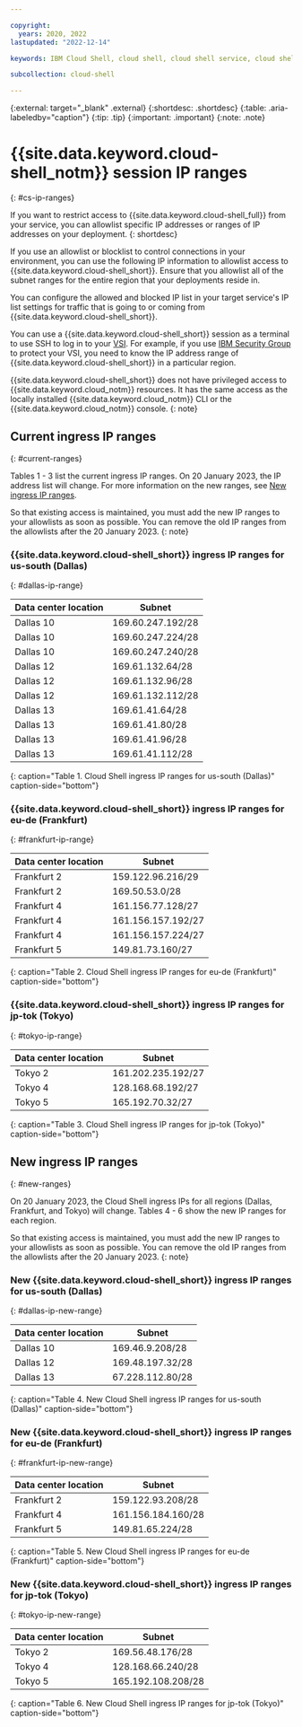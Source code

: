```yaml
---

copyright:
  years: 2020, 2022
lastupdated: "2022-12-14"

keywords: IBM Cloud Shell, cloud shell, cloud shell service, cloud shell ip addresses, cloud shell allowlist, cloud shell blocklist

subcollection: cloud-shell

---
```


{:external: target="_blank" .external}
{:shortdesc: .shortdesc}
{:table: .aria-labeledby="caption"}
{:tip: .tip}
{:important: .important}
{:note: .note}

# {{site.data.keyword.cloud-shell_notm}} session IP ranges
{: #cs-ip-ranges}

If you want to restrict access to {{site.data.keyword.cloud-shell_full}} from your service, you can allowlist specific IP addresses or ranges of IP addresses on your deployment.
{: shortdesc}

If you use an allowlist or blocklist to control connections in your environment, you can use the following IP information to allowlist access to {{site.data.keyword.cloud-shell_short}}. Ensure that you allowlist all of the subnet ranges for the entire region that your deployments reside in.

You can configure the allowed and blocked IP list in your target service's IP list settings for traffic that is going to or coming from {{site.data.keyword.cloud-shell_short}}.

You can use a {{site.data.keyword.cloud-shell_short}} session as a terminal to use SSH to log in to your [VSI](/docs/virtual-servers?topic=virtual-servers-about-virtual-servers). For example, if you use [IBM Security Group](/docs/security-groups?topic=security-groups-about-ibm-security-groups) to protect your VSI, you need to know the IP address range of {{site.data.keyword.cloud-shell_short}} in a particular region.

{{site.data.keyword.cloud-shell_short}} does not have privileged access to {{site.data.keyword.cloud_notm}} resources. It has the same access as the locally installed {{site.data.keyword.cloud_notm}} CLI or the {{site.data.keyword.cloud_notm}} console.
{: note}

## Current ingress IP ranges
{: #current-ranges}

Tables 1 - 3 list the current ingress IP ranges. On 20 January 2023, the IP address list will change. For more information on the new ranges, see [New ingress IP ranges](#new-ranges).

So that existing access is maintained, you must add the new IP ranges to your allowlists as soon as possible. You can remove the old IP ranges from the allowlists after the 20 January 2023.
{: note}

### {{site.data.keyword.cloud-shell_short}} ingress IP ranges for us-south (Dallas)
{: #dallas-ip-range}

Data center location | Subnet
-- | --
| Dallas 10 | 169.60.247.192/28 |
| Dallas 10 | 169.60.247.224/28 |
| Dallas 10 | 169.60.247.240/28 |
| Dallas 12 | 169.61.132.64/28 |
| Dallas 12 | 169.61.132.96/28 |
| Dallas 12 | 169.61.132.112/28 |
| Dallas 13 | 169.61.41.64/28 |
| Dallas 13 | 169.61.41.80/28 |
| Dallas 13 | 169.61.41.96/28 |
| Dallas 13 | 169.61.41.112/28 |
{: caption="Table 1. Cloud Shell ingress IP ranges for us-south (Dallas)" caption-side="bottom"}

### {{site.data.keyword.cloud-shell_short}} ingress IP ranges for eu-de (Frankfurt)
{: #frankfurt-ip-range}

Data center location | Subnet
-- | --
| Frankfurt 2 | 159.122.96.216/29 |
| Frankfurt 2 | 169.50.53.0/28 |
| Frankfurt 4 | 161.156.77.128/27 |
| Frankfurt 4 | 161.156.157.192/27 |
| Frankfurt 4 | 161.156.157.224/27 |
| Frankfurt 5 | 149.81.73.160/27 |
{: caption="Table 2. Cloud Shell ingress IP ranges for eu-de (Frankfurt)" caption-side="bottom"}

### {{site.data.keyword.cloud-shell_short}} ingress IP ranges for jp-tok (Tokyo)
{: #tokyo-ip-range}

Data center location | Subnet
-- | --
| Tokyo 2 | 161.202.235.192/27 |
| Tokyo 4 | 128.168.68.192/27 |
| Tokyo 5 | 165.192.70.32/27 |
{: caption="Table 3. Cloud Shell ingress IP ranges for jp-tok (Tokyo)" caption-side="bottom"}


## New ingress IP ranges
{: #new-ranges}

On 20 January 2023, the Cloud Shell ingress IPs for all regions (Dallas, Frankfurt, and Tokyo) will change. Tables 4 - 6 show the new IP ranges for each region.

So that existing access is maintained, you must add the new IP ranges to your allowlists as soon as possible. You can remove the old IP ranges from the allowlists after the 20 January 2023.
{: note}

### New {{site.data.keyword.cloud-shell_short}} ingress IP ranges for us-south (Dallas)
{: #dallas-ip-new-range}

Data center location | Subnet
-- | --
| Dallas 10 | 169.46.9.208/28 |
| Dallas 12 | 169.48.197.32/28 |
| Dallas 13 |	67.228.112.80/28 |
{: caption="Table 4. New Cloud Shell ingress IP ranges for us-south (Dallas)" caption-side="bottom"}

### New {{site.data.keyword.cloud-shell_short}} ingress IP ranges for eu-de (Frankfurt)
{: #frankfurt-ip-new-range}

Data center location | Subnet
-- | --
| Frankfurt 2 | 159.122.93.208/28 |
| Frankfurt 4 | 161.156.184.160/28 |
| Frankfurt 5 | 149.81.65.224/28 |
{: caption="Table 5. New Cloud Shell ingress IP ranges for eu-de (Frankfurt)" caption-side="bottom"}

### New {{site.data.keyword.cloud-shell_short}} ingress IP ranges for jp-tok (Tokyo)
{: #tokyo-ip-new-range}

Data center location | Subnet
-- | --
| Tokyo 2 | 169.56.48.176/28 |
| Tokyo 4 | 128.168.66.240/28 |
| Tokyo 5 | 165.192.108.208/28 |
{: caption="Table 6. New Cloud Shell ingress IP ranges for jp-tok (Tokyo)" caption-side="bottom"}
